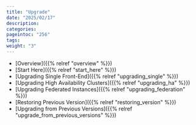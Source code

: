 ```yaml
---
title: "Upgrade"
date: "2025/02/17"
description:
categories:
pageintoc: "256"
tags:
weight: "3"
---
```


<a id="upgrade"></a>

<!--# Upgrades -->

* [Overview]({{% relref "overview" %}})
* [Start Here]({{% relref "start_here" %}})
* [Upgrading Single Front-End]({{% relref "upgrading_single" %}})
* [Upgrading High Availability Clusters]({{% relref "upgrading_ha" %}})
* [Upgrading Federated Instances]({{% relref "upgrading_federation" %}})
* [Restoring Previous Version]({{% relref "restoring_version" %}})
* [Upgrading from Previous Versions]({{% relref "upgrade_from_previous_versions" %}})
